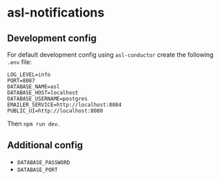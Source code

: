 # asl-notifications

## Development config

For default development config using `asl-conductor` create the following `.env` file:

```
LOG_LEVEL=info
PORT=8087
DATABASE_NAME=asl
DATABASE_HOST=localhost
DATABASE_USERNAME=postgres
EMAILER_SERVICE=http://localhost:8084
PUBLIC_UI=http://localhost:8080
```

Then `npm run dev`.

## Additional config

* `DATABASE_PASSWORD`
* `DATABASE_PORT`